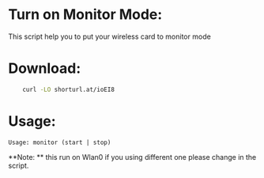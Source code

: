 # Turn on Monitor Mode:

This script help you to put your wireless card to monitor mode

# Download:

```bash 
    curl -LO shorturl.at/ioEI8 
```

# Usage:
```
Usage: monitor (start | stop)
````
**Note: ** this run on Wlan0 if you using different one please change in the script.
